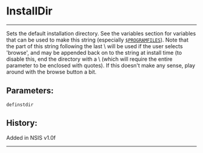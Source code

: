 # InstallDir

---

Sets the default installation directory. See the variables section for variables that can be used to make this string (especially [`$PROGRAMFILES`][1]). Note that the part of this string following the last \ will be used if the user selects 'browse', and may be appended back on to the string at install time (to disable this, end the directory with a \ (which will require the entire parameter to be enclosed with quotes). If this doesn't make any sense, play around with the browse button a bit.

## Parameters:

    definstdir

## History:

Added in NSIS v1.0f

---

[1]: ../Variables/$PROGRAMFILES.md